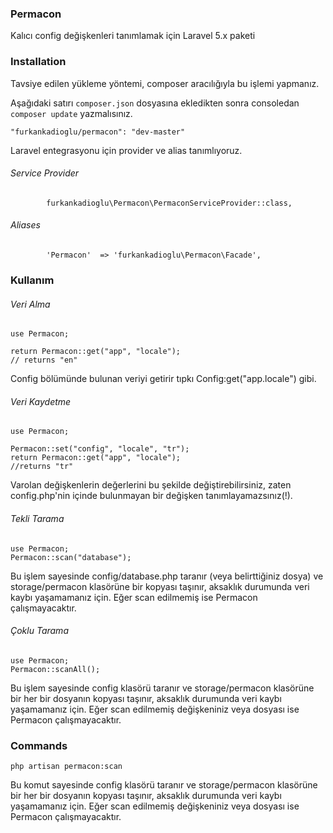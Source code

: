 ### Permacon

Kalıcı config değişkenleri tanımlamak için Laravel 5.x paketi

### Installation

Tavsiye edilen yükleme yöntemi, composer aracılığıyla bu işlemi yapmanız.

Aşağıdaki satırı `composer.json` dosyasına ekledikten sonra consoledan `composer update` yazmalısınız.

```
"furkankadioglu/permacon": "dev-master"
```

Laravel entegrasyonu için provider ve alias tanımlıyoruz.

###### Service Provider
```
        furkankadioglu\Permacon\PermaconServiceProvider::class,
```

###### Aliases
```
        'Permacon'  => 'furkankadioglu\Permacon\Facade',

```

### Kullanım


###### Veri Alma

```
use Permacon;

return Permacon::get("app", "locale");
// returns "en"

```

Config bölümünde bulunan veriyi getirir tıpkı Config:get("app.locale") gibi.

###### Veri Kaydetme

```
use Permacon;

Permacon::set("config", "locale", "tr");
return Permacon::get("app", "locale");
//returns "tr"
```

Varolan değişkenlerin değerlerini bu şekilde değiştirebilirsiniz, zaten config.php'nin içinde bulunmayan bir değişken tanımlayamazsınız(!).

###### Tekli Tarama

```
use Permacon;
Permacon::scan("database");
```

Bu işlem sayesinde config/database.php taranır (veya belirttiğiniz dosya) ve storage/permacon klasörüne bir kopyası taşınır, aksaklık durumunda veri kaybı yaşamamanız için. Eğer scan edilmemiş ise Permacon çalışmayacaktır.

###### Çoklu Tarama

```
use Permacon;
Permacon::scanAll();
```

Bu işlem sayesinde config klasörü taranır ve storage/permacon klasörüne bir her bir dosyanın kopyası taşınır, aksaklık durumunda veri kaybı yaşamamanız için. Eğer scan edilmemiş değişkeniniz veya dosyası ise Permacon çalışmayacaktır.


### Commands

```
php artisan permacon:scan
```

Bu komut sayesinde config klasörü taranır ve storage/permacon klasörüne bir her bir dosyanın kopyası taşınır, aksaklık durumunda veri kaybı yaşamamanız için. Eğer scan edilmemiş değişkeniniz veya dosyası ise Permacon çalışmayacaktır.

